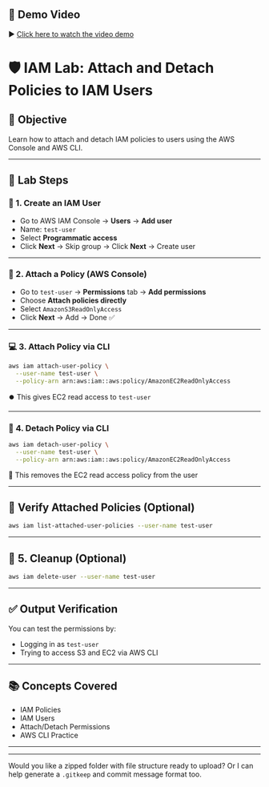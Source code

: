 
## 🎥 Demo Video

▶️ [Click here to watch the video demo](https://drive.google.com/file/d/1f1hEo_-2643ZNsvw1YlUj2i_E53OLasj/view?usp=sharing)


# 🛡️ IAM Lab: Attach and Detach Policies to IAM Users

## 📌 Objective
Learn how to attach and detach IAM policies to users using the AWS Console and AWS CLI.

---

## 🧪 Lab Steps

### 👤 1. Create an IAM User
- Go to AWS IAM Console → **Users** → **Add user**
- Name: `test-user`
- Select **Programmatic access**
- Click **Next** → Skip group → Click **Next** → Create user

---

### 📎 2. Attach a Policy (AWS Console)
- Go to `test-user` → **Permissions** tab → **Add permissions**
- Choose **Attach policies directly**
- Select `AmazonS3ReadOnlyAccess`
- Click **Next** → Add → Done ✅

---

### 💻 3. Attach Policy via CLI
```bash
aws iam attach-user-policy \
  --user-name test-user \
  --policy-arn arn:aws:iam::aws:policy/AmazonEC2ReadOnlyAccess
````

⏺️ This gives EC2 read access to `test-user`

---

### 🚫 4. Detach Policy via CLI

```bash
aws iam detach-user-policy \
  --user-name test-user \
  --policy-arn arn:aws:iam::aws:policy/AmazonEC2ReadOnlyAccess
```

🧹 This removes the EC2 read access policy from the user

---

## 📄 Verify Attached Policies (Optional)

```bash
aws iam list-attached-user-policies --user-name test-user
```

---

## 🧼 5. Cleanup (Optional)

```bash
aws iam delete-user --user-name test-user
```

---



## ✅ Output Verification

You can test the permissions by:

* Logging in as `test-user`
* Trying to access S3 and EC2 via AWS CLI

---

## 📚 Concepts Covered

* IAM Policies
* IAM Users
* Attach/Detach Permissions
* AWS CLI Practice

---



---

Would you like a zipped folder with file structure ready to upload? Or I can help generate a `.gitkeep` and commit message format too.
```

